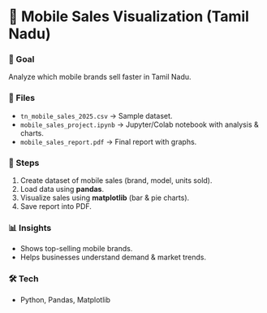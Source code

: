# 📱 Mobile Sales Visualization (Tamil Nadu)

### 🎯 Goal
Analyze which mobile brands sell faster in Tamil Nadu.

### 📂 Files
- `tn_mobile_sales_2025.csv` → Sample dataset.  
- `mobile_sales_project.ipynb` → Jupyter/Colab notebook with analysis & charts.  
- `mobile_sales_report.pdf` → Final report with graphs.

### 🔑 Steps
1. Create dataset of mobile sales (brand, model, units sold).  
2. Load data using **pandas**.  
3. Visualize sales using **matplotlib** (bar & pie charts).  
4. Save report into PDF.  

### 📊 Insights
- Shows top-selling mobile brands.  
- Helps businesses understand demand & market trends.  

### 🛠️ Tech
- Python, Pandas, Matplotlib
